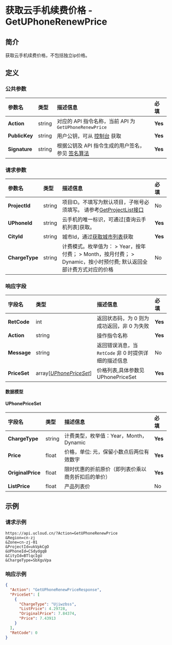 # 获取云手机续费价格 - GetUPhoneRenewPrice

## 简介

获取云手机续费价格，不包括独立ip价格。









## 定义

### 公共参数

| 参数名 | 类型 | 描述信息 | 必填 |
|:---|:---|:---|:---|
| **Action**     | string  | 对应的 API 指令名称，当前 API 为 `GetUPhoneRenewPrice`                        | **Yes** |
| **PublicKey**  | string  | 用户公钥，可从 [控制台](https://console.ucloud.cn/uapi/apikey) 获取                                             | **Yes** |
| **Signature**  | string  | 根据公钥及 API 指令生成的用户签名，参见 [签名算法](api/summary/signature.md)  | **Yes** |

### 请求参数

| 参数名 | 类型 | 描述信息 | 必填 |
|:---|:---|:---|:---|
| **ProjectId** | string | 项目ID。不填写为默认项目，子帐号必须填写。 请参考[GetProjectList接口](https://docs.ucloud.cn/api/summary/get_project_list) |No|
| **UPhoneId** | string | 云手机的唯一标识，可通过[查询云手机列表]获取。 |**Yes**|
| **CityId** | string | 城市Id，通过[获取城市列表](#DescribeUPhoneCities)获取 |**Yes**|
| **ChargeType** | string | 计费模式。枚举值为： > Year，按年付费； > Month，按月付费； > Dynamic，按小时预付费; 默认返回全部计费方式对应的价格 |No|

### 响应字段

| 字段名 | 类型 | 描述信息 | 必填 |
|:---|:---|:---|:---|
| **RetCode** | int | 返回状态码，为 0 则为成功返回，非 0 为失败 |**Yes**|
| **Action** | string | 操作指令名称 |**Yes**|
| **Message** | string | 返回错误消息，当 `RetCode` 非 0 时提供详细的描述信息 |No|
| **PriceSet** | array[[*UPhonePriceSet*](#UPhonePriceSet)] | 价格列表,具体参数见UPhonePriceSet |**Yes**|

#### 数据模型


#### UPhonePriceSet

| 字段名 | 类型 | 描述信息 | 必填 |
|:---|:---|:---|:---|
| **ChargeType** | string | 计费类型，枚举值：Year，Month，Dynamic |**Yes**|
| **Price** | float | 价格，单位: 元，保留小数点后两位有效数字<br /> |**Yes**|
| **OriginalPrice** | float | 限时优惠的折前原价（即列表价乘以商务折扣后的单价）<br /> |**Yes**|
| **ListPrice** | float | 产品列表价<br /> |No|

## 示例

### 请求示例
    
```
https://api.ucloud.cn/?Action=GetUPhoneRenewPrice
&Region=cn-zj
&Zone=cn-zj-01
&ProjectId=ukVpkCgO
&UPhoneId=CSdydgqB
&CityId=BTlqcIgU
&ChargeType=SbXguVpa
```

### 响应示例
    
```json
{
  "Action": "GetUPhoneRenewPriceResponse",
  "PriceSet": [
    {
      "ChargeType": "Ujiwzbss",
      "ListPrice": 4.29728,
      "OriginalPrice": 7.84374,
      "Price": 7.43913
    }
  ],
  "RetCode": 0
}
```





